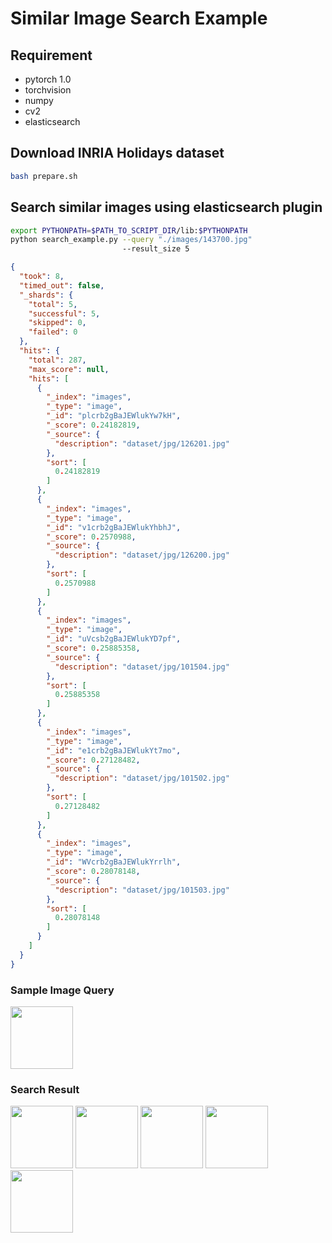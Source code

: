 # Similar Image Search Example

## Requirement

* pytorch 1.0
* torchvision
* numpy
* cv2
* elasticsearch

## Download INRIA Holidays dataset

```bash
bash prepare.sh
```

## Search similar images using elasticsearch plugin

```bash
export PYTHONPATH=$PATH_TO_SCRIPT_DIR/lib:$PYTHONPATH
python search_example.py --query "./images/143700.jpg"
                         --result_size 5
```

```json
{
  "took": 8,
  "timed_out": false,
  "_shards": {
    "total": 5,
    "successful": 5,
    "skipped": 0,
    "failed": 0
  },
  "hits": {
    "total": 287,
    "max_score": null,
    "hits": [
      {
        "_index": "images",
        "_type": "image",
        "_id": "plcrb2gBaJEWlukYw7kH",
        "_score": 0.24182819,
        "_source": {
          "description": "dataset/jpg/126201.jpg"
        },
        "sort": [
          0.24182819
        ]
      },
      {
        "_index": "images",
        "_type": "image",
        "_id": "v1crb2gBaJEWlukYhbhJ",
        "_score": 0.2570988,
        "_source": {
          "description": "dataset/jpg/126200.jpg"
        },
        "sort": [
          0.2570988
        ]
      },
      {
        "_index": "images",
        "_type": "image",
        "_id": "uVcsb2gBaJEWlukYD7pf",
        "_score": 0.25885358,
        "_source": {
          "description": "dataset/jpg/101504.jpg"
        },
        "sort": [
          0.25885358
        ]
      },
      {
        "_index": "images",
        "_type": "image",
        "_id": "e1crb2gBaJEWlukYt7mo",
        "_score": 0.27128482,
        "_source": {
          "description": "dataset/jpg/101502.jpg"
        },
        "sort": [
          0.27128482
        ]
      },
      {
        "_index": "images",
        "_type": "image",
        "_id": "WVcrb2gBaJEWlukYrrlh",
        "_score": 0.28078148,
        "_source": {
          "description": "dataset/jpg/101503.jpg"
        },
        "sort": [
          0.28078148
        ]
      }
    ]
  }
}
```

### Sample Image Query

<img src="/images/143700.jpg" width="100" />

### Search Result


<p float="left">
  <img src="/images/126201.jpg" width="100" /> 
  <img src="/images/126200.jpg" width="100" />
  <img src="/images/101504.jpg" width="100" />
  <img src="/images/101502.jpg" width="100" />
  <img src="/images/101503.jpg" width="100" />
</p>